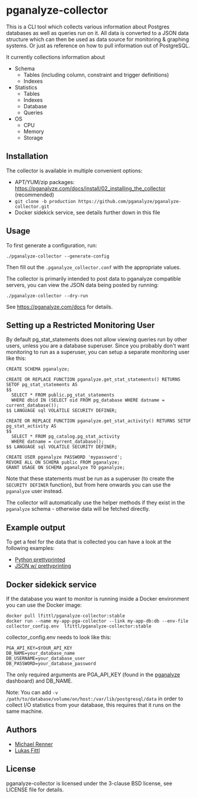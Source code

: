 pganalyze-collector
===================

This is a CLI tool which collects various information about Postgres databases
as well as queries run on it. All data is converted to a JSON data structure
which can then be used as data source for monitoring & graphing systems. Or
just as reference on how to pull information out of PostgreSQL.

It currently collections information about

 * Schema
   * Tables (including column, constraint and trigger definitions)
   * Indexes
 * Statistics
   * Tables
   * Indexes
   * Database
   * Queries
 * OS
   * CPU
   * Memory
   * Storage

Installation
------------

The collector is available in multiple convenient options:

* APT/YUM/zip packages: https://pganalyze.com/docs/install/02_installing_the_collector (recommended)
* `git clone -b production https://github.com/pganalyze/pganalyze-collector.git`
* Docker sidekick service, see details further down in this file

Usage
-----

To first generate a configuration, run:

```
./pganalyze-collector --generate-config
```

Then fill out the `.pganalyze_collector.conf` with the appropriate values.

The collector is primarily intended to post data to pganalyze compatible servers,
you can view the JSON data being posted by running:

```
./pganalyze-collector --dry-run
```

See https://pganalyze.com/docs for details.


Setting up a Restricted Monitoring User
---------------------------------------

By default pg_stat_statements does not allow viewing queries run by other users,
unless you are a database superuser. Since you probably don't want monitoring
to run as a superuser, you can setup a separate monitoring user like this:

```
CREATE SCHEMA pganalyze;

CREATE OR REPLACE FUNCTION pganalyze.get_stat_statements() RETURNS SETOF pg_stat_statements AS
$$
  SELECT * FROM public.pg_stat_statements
  WHERE dbid IN (SELECT oid FROM pg_database WHERE datname = current_database());
$$ LANGUAGE sql VOLATILE SECURITY DEFINER;

CREATE OR REPLACE FUNCTION pganalyze.get_stat_activity() RETURNS SETOF pg_stat_activity AS
$$
  SELECT * FROM pg_catalog.pg_stat_activity
  WHERE datname = current_database();
$$ LANGUAGE sql VOLATILE SECURITY DEFINER;

CREATE USER pganalyze PASSWORD 'mypassword';
REVOKE ALL ON SCHEMA public FROM pganalyze;
GRANT USAGE ON SCHEMA pganalyze TO pganalyze;
```

Note that these statements must be run as a superuser (to create the `SECURITY DEFINER` function),
but from here onwards you can use the `pganalyze` user instead.

The collector will automatically use the helper methods
if they exist in the `pganalyze` schema - otherwise data will be fetched directly.


Example output
--------------

To get a feel for the data that is collected you can have a look at the following examples:

 * [Python prettyprinted](https://gist.github.com/terrorobe/7103268)
 * [JSON w/ prettyprinting](https://gist.github.com/terrorobe/7103234)


Docker sidekick service
-----------------------

If the database you want to monitor is running inside a Docker environment you can use the Docker image:

```
docker pull lfittl/pganalyze-collector:stable
docker run --name my-app-pga-collector --link my-app-db:db --env-file collector_config.env  lfittl/pganalyze-collector:stable
```

collector_config.env needs to look like this:

```
PGA_API_KEY=$YOUR_API_KEY
DB_NAME=your_database_name
DB_USERNAME=your_database_user
DB_PASSWORD=your_database_password
```

The only required arguments are PGA_API_KEY (found in the [pganalyze](https://pganalyze.com/) dashboard) and DB_NAME.

Note: You can add ```-v /path/to/database/volume/on/host:/var/lib/postgresql/data``` in order to collect I/O statistics from your database, this requires that it runs on the same machine.

Authors
-------

 * [Michael Renner](https://github.com/terrorobe)
 * [Lukas Fittl](https://github.com/lfittl)


License
-------

pganalyze-collector is licensed under the 3-clause BSD license, see LICENSE file for details.
